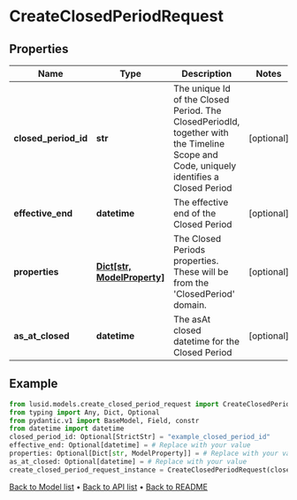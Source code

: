 # CreateClosedPeriodRequest

## Properties
Name | Type | Description | Notes
------------ | ------------- | ------------- | -------------
**closed_period_id** | **str** | The unique Id of the Closed Period. The ClosedPeriodId, together with the Timeline Scope and Code, uniquely identifies a Closed Period | [optional] 
**effective_end** | **datetime** | The effective end of the Closed Period | [optional] 
**properties** | [**Dict[str, ModelProperty]**](ModelProperty.md) | The Closed Periods properties. These will be from the &#39;ClosedPeriod&#39; domain. | [optional] 
**as_at_closed** | **datetime** | The asAt closed datetime for the Closed Period | [optional] 
## Example

```python
from lusid.models.create_closed_period_request import CreateClosedPeriodRequest
from typing import Any, Dict, Optional
from pydantic.v1 import BaseModel, Field, constr
from datetime import datetime
closed_period_id: Optional[StrictStr] = "example_closed_period_id"
effective_end: Optional[datetime] = # Replace with your value
properties: Optional[Dict[str, ModelProperty]] = # Replace with your value
as_at_closed: Optional[datetime] = # Replace with your value
create_closed_period_request_instance = CreateClosedPeriodRequest(closed_period_id=closed_period_id, effective_end=effective_end, properties=properties, as_at_closed=as_at_closed)

```

[Back to Model list](../README.md#documentation-for-models) &#8226; [Back to API list](../README.md#documentation-for-api-endpoints) &#8226; [Back to README](../README.md)


